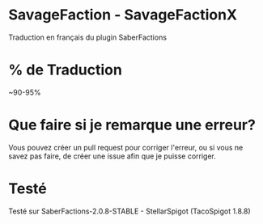 # SavageFaction - SavageFactionX

Traduction en français du plugin SaberFactions

# % de Traduction

~90-95%

# Que faire si je remarque une erreur?

Vous pouvez créer un pull request pour corriger l'erreur, ou si vous ne savez pas faire, de créer une issue afin que je puisse corriger.

# Testé

Testé sur SaberFactions-2.0.8-STABLE - StellarSpigot (TacoSpigot 1.8.8)


